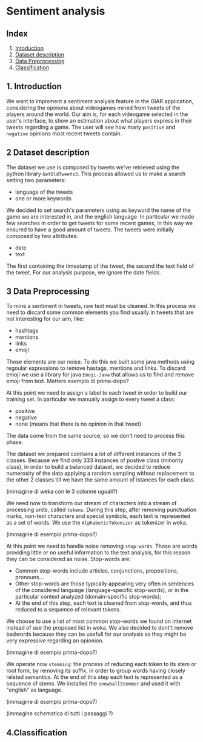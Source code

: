 # Sentiment analysis

## Index

1. [Intoduction](#1-intoduction)
2. [Dataset description](#2-dataset-description)
3. [Data Preprocessing](#3-data-preprocessing)
4. [Classification](#4-classification)


## 1. Introduction

We want to implement a sentiment analysis feature in the GIAR application, considering the opinions about videogames mined from tweets of the players around the world.
Our aim is, for each videogame selected in the user's interface, to show an estimation about what players express in their tweets regarding a game. The user will see how many `positive` and `negative` opinions most recent tweets contain.


## 2 Dataset description
The dataset we use is composed by tweets we've retrieved using the python library `GetOldTweets3`. This process allowed us to make a search setting two parameters:
- language of the tweets
- one or more keywords

We decided to set search's parameters using as keyword the name of the game we are interested in, and the english language. In particular we made few searches in order to get tweets for some recent games, in this way we ensured to have a good amount of tweets. The tweets were initially composed by two attributes:
- date
- text

The first containing the timestamp of the tweet, the second the text field of the tweet.
For our analysis purpose, we ignore the date fields.

## 3 Data Preprocessing

To mine a sentiment in tweets, raw text must be cleaned. In this process we need to discard some common elements you find usually in tweets that are not interesting for our aim, like:
- hashtags
- mentions
- links
- emoji

Those elements are our noise. To do this we built some java methods using regoular expressions to remove hastags, mentions and links. To discard emoji we use a library for java `Emoji-Java`
that allows us to find and remove emoji from text. 
Mettere esempio di prima-dopo?

At this point we need to assign a label to each tweet in order to build our training set. In particular we manually assign to every tweet a class:
- positive
- negative
- none (means that there is no opinion in that tweet)


The data come from the same source, so we don't need to process this phase.


The dataset we prepared cointains a lot of different instances of the 3 classes. Because we find only 333 instances of postive class (minority class), in order to build a balanced dataset, we decided to reduce numerosity of the data applying a random sampling without replacement to the other 2 classes till we have the same amount of istances for each class.

(immagine di weka con le 3 colonne uguali?)

We need now to transform our stream of characters into a stream of processing units, called `tokens`. During this step, after removing punctuation marks, non-text characters and special symbols, each text is represented as a set of words. We use the `AlphabeticTokenizer` as tokenizer in weka.

(immagine di esempio prima-dopo?)

At this point we need to handle noise removing `stop-words`. Those are words providing little or no useful information to the text analysis, for this reason they can be considered as noise. Stop-words are:
- Common stop-words include articles, conjunctions, prepositions, pronouns...
- Other stop-words are those typically appearing very often in sentences of the considered language (language-specific stop-words), or in the particular context
analyzed (domain-specific stop-words);
- At the end of this step, each text is cleaned from stop-words, and thus reduced to a sequence of relevant tokens.

We choose to use a list of most common stop-words we found on internet instead of use the proposed list in weka. We also decided to dont't remove badwords because they can be usefull for our analysis as they might be very expressive regarding an opionion.

(immagine di esempio prima-dopo?)

We operate now `stemming`: the process of reducing
each token to its stem or root form, by removing its suffix, in order to group words having closely
related semantics. At the end of this step each text
is represented as a sequence of stems. We installed the `snowballStemmer` and used it with "english" as language.

(immagine di esempio prima-dopo?)

(immagine schematica di tutti i passaggi ?)

## 4.Classification



